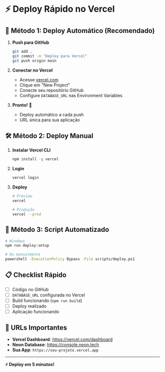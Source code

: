 # ⚡ Deploy Rápido no Vercel

## 🚀 Método 1: Deploy Automático (Recomendado)

1. **Push para GitHub**
   ```bash
   git add .
   git commit -m "Deploy para Vercel"
   git push origin main
   ```

2. **Conectar no Vercel**
   - Acesse [vercel.com](https://vercel.com)
   - Clique em "New Project"
   - Conecte seu repositório GitHub
   - Configure `DATABASE_URL` nas Environment Variables

3. **Pronto!** 🎉
   - Deploy automático a cada push
   - URL única para sua aplicação

## 🛠️ Método 2: Deploy Manual

1. **Instalar Vercel CLI**
   ```bash
   npm install -g vercel
   ```

2. **Login**
   ```bash
   vercel login
   ```

3. **Deploy**
   ```bash
   # Preview
   vercel
   
   # Produção
   vercel --prod
   ```

## 🔧 Método 3: Script Automatizado

```bash
# Windows
npm run deploy:setup

# Ou manualmente
powershell -ExecutionPolicy Bypass -File scripts/deploy.ps1
```

## 📋 Checklist Rápido

- [ ] Código no GitHub
- [ ] `DATABASE_URL` configurada no Vercel
- [ ] Build funcionando (`npm run build`)
- [ ] Deploy realizado
- [ ] Aplicação funcionando

## 🎯 URLs Importantes

- **Vercel Dashboard**: https://vercel.com/dashboard
- **Neon Database**: https://console.neon.tech
- **Sua App**: `https://seu-projeto.vercel.app`

---

**⚡ Deploy em 5 minutos!**
